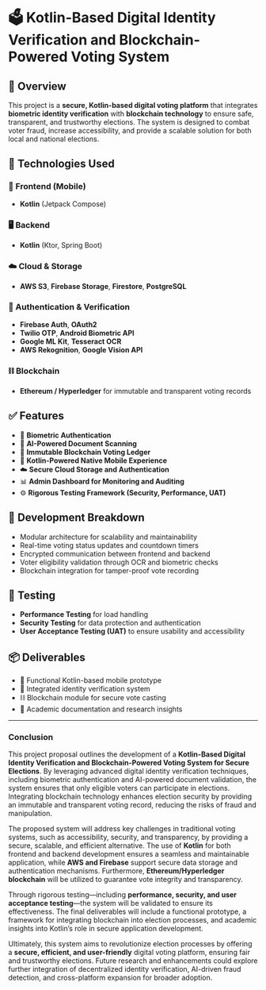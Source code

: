 # 🗳️ Kotlin-Based Digital Identity Verification and Blockchain-Powered Voting System

## 📘 Overview

This project is a **secure, Kotlin-based digital voting platform** that integrates **biometric identity verification** with **blockchain technology** to ensure safe, transparent, and trustworthy elections. The system is designed to combat voter fraud, increase accessibility, and provide a scalable solution for both local and national elections.

## 🔧 Technologies Used

### 📱 Frontend (Mobile)

* **Kotlin** (Jetpack Compose)

### 🖥 Backend

* **Kotlin** (Ktor, Spring Boot)

### ☁️ Cloud & Storage

* **AWS S3**, **Firebase Storage**, **Firestore**, **PostgreSQL**

### 🔐 Authentication & Verification

* **Firebase Auth**, **OAuth2**
* **Twilio OTP**, **Android Biometric API**
* **Google ML Kit**, **Tesseract OCR**
* **AWS Rekognition**, **Google Vision API**

### ⛓️ Blockchain

* **Ethereum / Hyperledger** for immutable and transparent voting records

## ✅ Features

* 🔐 **Biometric Authentication**
* 🪪 **AI-Powered Document Scanning**
* 🔗 **Immutable Blockchain Voting Ledger**
* 📱 **Kotlin-Powered Native Mobile Experience**
* ☁️ **Secure Cloud Storage and Authentication**
* 📊 **Admin Dashboard for Monitoring and Auditing**
* ⚙️ **Rigorous Testing Framework (Security, Performance, UAT)**

## 🚧 Development Breakdown

* Modular architecture for scalability and maintainability
* Real-time voting status updates and countdown timers
* Encrypted communication between frontend and backend
* Voter eligibility validation through OCR and biometric checks
* Blockchain integration for tamper-proof vote recording

## 🧪 Testing

* **Performance Testing** for load handling
* **Security Testing** for data protection and authentication
* **User Acceptance Testing (UAT)** to ensure usability and accessibility

## 📦 Deliverables

* 📱 Functional Kotlin-based mobile prototype
* 🔐 Integrated identity verification system
* ⛓️ Blockchain module for secure vote casting
* 📄 Academic documentation and research insights

---

### **Conclusion**

This project proposal outlines the development of a **Kotlin-Based Digital Identity Verification and Blockchain-Powered Voting System for Secure Elections**. By leveraging advanced digital identity verification techniques, including biometric authentication and AI-powered document validation, the system ensures that only eligible voters can participate in elections. Integrating blockchain technology enhances election security by providing an immutable and transparent voting record, reducing the risks of fraud and manipulation.

The proposed system will address key challenges in traditional voting systems, such as accessibility, security, and transparency, by providing a secure, scalable, and efficient alternative. The use of **Kotlin** for both frontend and backend development ensures a seamless and maintainable application, while **AWS and Firebase** support secure data storage and authentication mechanisms. Furthermore, **Ethereum/Hyperledger blockchain** will be utilized to guarantee vote integrity and transparency.

Through rigorous testing—including **performance, security, and user acceptance testing**—the system will be validated to ensure its effectiveness. The final deliverables will include a functional prototype, a framework for integrating blockchain into election processes, and academic insights into Kotlin’s role in secure application development.

Ultimately, this system aims to revolutionize election processes by offering a **secure, efficient, and user-friendly** digital voting platform, ensuring fair and trustworthy elections. Future research and enhancements could explore further integration of decentralized identity verification, AI-driven fraud detection, and cross-platform expansion for broader adoption.
